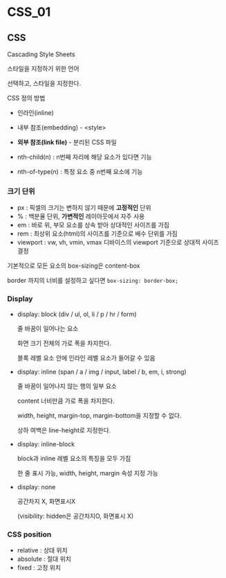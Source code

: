 # CSS_01

## CSS

Cascading Style Sheets

스타일을 지정하기 위한 언어

선택하고, 스타일을 지정한다.



CSS 정의 방법

* 인라인(inline)
* 내부 참조(embedding) - \<style\>
* **외부 참조(link file)** - 분리된 CSS 파일



* nth-child(n) : n번째 자리에 해당 요소가 있다면 기능
* nth-of-type(n) : 특정 요소 중 n번째 요소에 기능



### 크기 단위

* px : 픽셀의 크기는 변하지 않기 때문에 **고정적인** 단위
* % : 백분율 단위, **가변적인** 레이아웃에서 자주 사용
* em : 바로 위, 부모 요소를 상속 받아 상대적인 사이즈를 가짐
* rem : 최상위 요소(html)의 사이즈를 기준으로 배수 단위를 가짐
* viewport : vw, vh, vmin, vmax 디바이스의 viewport 기준으로 상대적 사이즈 결정



기본적으로 모든 요소의 box-sizing은 content-box

border 까지의 너비를 설정하고 싶다면 `box-sizing: border-box;` 



### Display

* display: block (div / ul, ol, li / p / hr / form)

  줄 바꿈이 일어나는 요소

  화면 크기 전체의 가로 폭을 차지한다.

  블록 레벨 요소 안에 인라인 레벨 요소가 들어갈 수 있음

  

* display: inline (span / a / img / input, label / b, em, i, strong)

  줄 바꿈이 일어나지 않는 행의 일부 요소

  content 너비만큼 가로 폭을 차지한다.

  width, height, margin-top, margin-bottom을 지정할 수 없다.

  상하 여백은 line-height로 지정한다.

  

* display: inline-block

  block과 inline 레벨 요소의 특징을 모두 가짐

  한 줄 표시 가능, width, height, margin 속성 지정 가능

  

* display: none

  공간차지 X, 화면표시X

  (visibility: hidden은 공간차지O, 화면표시 X)



### CSS position

* relative : 상대 위치
* absolute : 절대 위치
* fixed : 고정 위치
